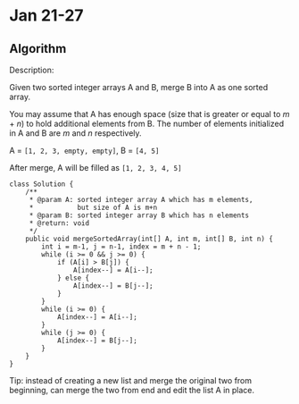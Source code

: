# Jan 21-27

## Algorithm

Description:

Given two sorted integer arrays A and B, merge B into A as one sorted array.

You may assume that A has enough space \(size that is greater or equal to _m_ + _n_\) to hold additional elements from B. The number of elements initialized in A and B are _m_ and _n_ respectively.

A = `[1, 2, 3, empty, empty]`, B = `[4, 5]`

After merge, A will be filled as `[1, 2, 3, 4, 5]`

```text
class Solution {
    /**
     * @param A: sorted integer array A which has m elements, 
     *           but size of A is m+n
     * @param B: sorted integer array B which has n elements
     * @return: void
     */
    public void mergeSortedArray(int[] A, int m, int[] B, int n) {
        int i = m-1, j = n-1, index = m + n - 1;
        while (i >= 0 && j >= 0) {
            if (A[i] > B[j]) {
                A[index--] = A[i--];
            } else {
                A[index--] = B[j--];
            }
        }
        while (i >= 0) {
            A[index--] = A[i--];
        }
        while (j >= 0) {
            A[index--] = B[j--];
        }
    }
}
```

Tip: instead of creating a new list and merge the original two from beginning, can merge the two from end and edit the list A in place.

